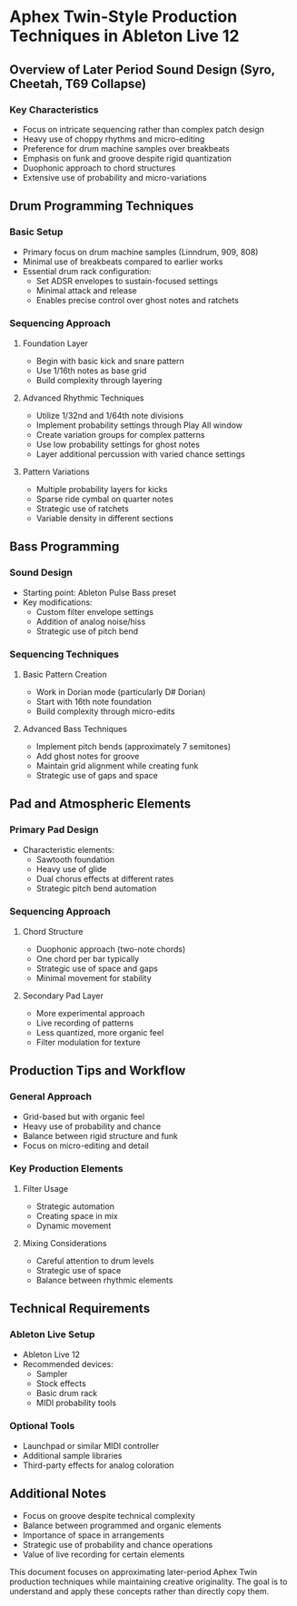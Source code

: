 # Aphex Twin-Style Production Techniques in Ableton Live 12
## Overview of Later Period Sound Design (Syro, Cheetah, T69 Collapse)

### Key Characteristics
- Focus on intricate sequencing rather than complex patch design
- Heavy use of choppy rhythms and micro-editing
- Preference for drum machine samples over breakbeats
- Emphasis on funk and groove despite rigid quantization
- Duophonic approach to chord structures
- Extensive use of probability and micro-variations

## Drum Programming Techniques

### Basic Setup
- Primary focus on drum machine samples (Linndrum, 909, 808)
- Minimal use of breakbeats compared to earlier works
- Essential drum rack configuration:
  - Set ADSR envelopes to sustain-focused settings
  - Minimal attack and release
  - Enables precise control over ghost notes and ratchets

### Sequencing Approach
1. Foundation Layer
   - Begin with basic kick and snare pattern
   - Use 1/16th notes as base grid
   - Build complexity through layering

2. Advanced Rhythmic Techniques
   - Utilize 1/32nd and 1/64th note divisions
   - Implement probability settings through Play All window
   - Create variation groups for complex patterns
   - Use low probability settings for ghost notes
   - Layer additional percussion with varied chance settings

3. Pattern Variations
   - Multiple probability layers for kicks
   - Sparse ride cymbal on quarter notes
   - Strategic use of ratchets
   - Variable density in different sections

## Bass Programming

### Sound Design
- Starting point: Ableton Pulse Bass preset
- Key modifications:
  - Custom filter envelope settings
  - Addition of analog noise/hiss
  - Strategic use of pitch bend

### Sequencing Techniques
1. Basic Pattern Creation
   - Work in Dorian mode (particularly D# Dorian)
   - Start with 16th note foundation
   - Build complexity through micro-edits

2. Advanced Bass Techniques
   - Implement pitch bends (approximately 7 semitones)
   - Add ghost notes for groove
   - Maintain grid alignment while creating funk
   - Strategic use of gaps and space

## Pad and Atmospheric Elements

### Primary Pad Design
- Characteristic elements:
  - Sawtooth foundation
  - Heavy use of glide
  - Dual chorus effects at different rates
  - Strategic pitch bend automation

### Sequencing Approach
1. Chord Structure
   - Duophonic approach (two-note chords)
   - One chord per bar typically
   - Strategic use of space and gaps
   - Minimal movement for stability

2. Secondary Pad Layer
   - More experimental approach
   - Live recording of patterns
   - Less quantized, more organic feel
   - Filter modulation for texture

## Production Tips and Workflow

### General Approach
- Grid-based but with organic feel
- Heavy use of probability and chance
- Balance between rigid structure and funk
- Focus on micro-editing and detail

### Key Production Elements
1. Filter Usage
   - Strategic automation
   - Creating space in mix
   - Dynamic movement

2. Mixing Considerations
   - Careful attention to drum levels
   - Strategic use of space
   - Balance between rhythmic elements

## Technical Requirements

### Ableton Live Setup
- Ableton Live 12
- Recommended devices:
  - Sampler
  - Stock effects
  - Basic drum rack
  - MIDI probability tools

### Optional Tools
- Launchpad or similar MIDI controller
- Additional sample libraries
- Third-party effects for analog coloration

## Additional Notes
- Focus on groove despite technical complexity
- Balance between programmed and organic elements
- Importance of space in arrangements
- Strategic use of probability and chance operations
- Value of live recording for certain elements

This document focuses on approximating later-period Aphex Twin production techniques while maintaining creative originality. The goal is to understand and apply these concepts rather than directly copy them.
